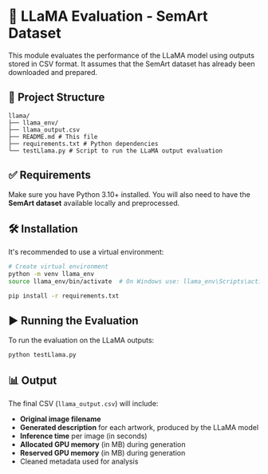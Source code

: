 # 🦙 LLaMA Evaluation - SemArt Dataset

This module evaluates the performance of the LLaMA model using outputs stored in CSV format. It assumes that the SemArt dataset has already been downloaded and prepared.

## 📁 Project Structure

```
llama/
├── llama_env/
├── llama_output.csv 
├── README.md # This file
├── requirements.txt # Python dependencies
└── testLlama.py # Script to run the LLaMA output evaluation
```

## ✅ Requirements

Make sure you have Python 3.10+ installed. You will also need to have the **SemArt dataset** available locally and preprocessed.

## 🛠️ Installation

It's recommended to use a virtual environment:

```bash
# Create virtual environment
python -m venv llama_env
source llama_env/bin/activate  # On Windows use: llama_env\Scripts\activate

pip install -r requirements.txt
```

## ▶️ Running the Evaluation

To run the evaluation on the LLaMA outputs:

```bash
python testLlama.py
```

## 📊 Output

The final CSV (`llama_output.csv`) will include:

- **Original image filename**
- **Generated description** for each artwork, produced by the LLaMA model
- **Inference time** per image (in seconds)
- **Allocated GPU memory** (in MB) during generation
- **Reserved GPU memory** (in MB) during generation
- Cleaned metadata used for analysis

